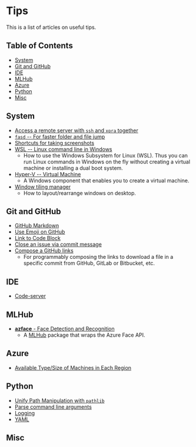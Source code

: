 # Tips #

This is a list of articles on useful tips.

## Table of Contents ##

* [System](#system)
* [Git and GitHub](#git-and-github)
* [IDE](#ide)
* [MLHub](#mlhub)
* [Azure](#azure)
* [Python](#python)
* [Misc](#misc)


## System ##

* [Access a remote server with `ssh` and `xpra` together](system/xpra-ssh.md)
* [`fasd` -- For faster folder and file jump](system/fasd.md)
* [Shortcuts for taking screenshots](system/screenshot-shortcut.md)
* [WSL -- Linux command line in Windows](system/wsl.md)
  + How to use the Windows Subsystem for Linux (WSL).  Thus you can
    run Linux commands in Windows on the fly without creating a
    virtual machine or installing a dual boot system.
* [Hyper-V -- Virtual Machine](system/hyper-v.md)
  + A Windows component that enables you to create a virtual machine.
* [Window tiling manager](system/tiling-windows/README.md)
  + How to layout/rearrange windows on desktop.


## Git and GitHub ##

* [GitHub Markdown](github/github-markdown.md)
* [Use Emoji on GitHub](github/emoji-on-github.md)
* [Link to Code Block](github/link-github-code-block/link-github-code-block.md)
* [Close an issue via commit message](github/refer-and-close-an-issue-in-commit.md)
* [Compose a GitHub links](github/compose-github-links.md)
  + For programmably composing the links to download a file in a
    specific commit from GitHub, GitLab or Bitbucket, etc.


## IDE ##

+ [Code-server](ide/code-server-on-azure-dsvm.md)


## MLHub ##

* [**azface** - Face Detection and Recognition](mlhub/azface.md)
  + A [MLHub](https://mlhub.ai/) package that wraps the Azure Face
    API.


## Azure

* [Available Type/Size of Machines in Each Region](azure/machine-by-region.md)


## Python ##

* [Unify Path Manipulation with `pathlib`](python/pathlib.md)
* [Parse command line arguments](python/parse-command-line-args.md)
* [Logging](python/logging.md)
* [YAML](python/yaml.md)

## Misc ##
